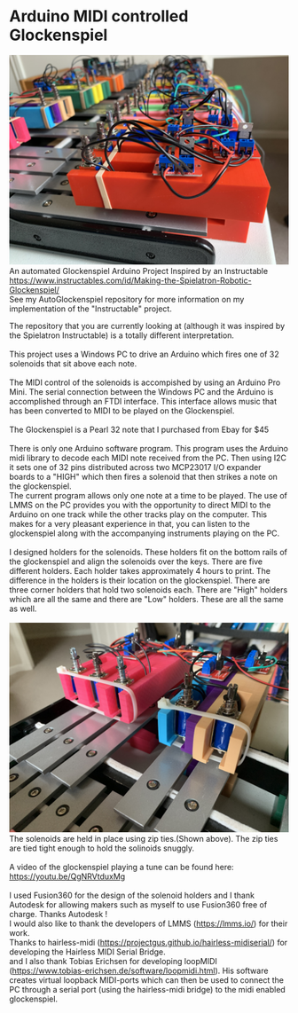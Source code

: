 
# Arduino MIDI controlled Glockenspiel
![Client Photo](https://github.com/bonnette/MIDI_Glockenspiel/blob/main/photos/IMG_3465.jpg)
<br/>
An automated Glockenspiel Arduino Project
Inspired by an Instructable
</br>
https://www.instructables.com/id/Making-the-Spielatron-Robotic-Glockenspiel/
</br>
See my AutoGlockenspiel repository for more information on my implementation of the "Instructable" project.</br>

The repository that you are currently looking at (although it was inspired by the Spielatron Instructable) is a totally different interpretation.
</br></br>
This project uses a Windows PC to drive an Arduino which fires one of 32 solenoids that sit above each note.
</br></br>
The MIDI control of the solenoids is accompished by using an Arduino Pro Mini. The serial connection between the Windows PC and the Arduino is accomplished through an FTDI interface. This interface allows music that has been converted to MIDI to be played on the Glockenspiel.
</br></br>
The Glockenspiel is a Pearl 32 note that I purchased from Ebay for $45
</br></br>
There is only one Arduino software program. This program uses the Arduino midi library to decode each MIDI note received from the PC. Then using I2C it sets one of 32 pins distributed across two MCP23017 I/O expander boards to a "HIGH" which then fires a solenoid that then strikes a note on the glockenspiel.</br>
The current program allows only one note at a time to be played. The use of LMMS on the PC provides you with the opportunity to direct MIDI to the Arduino on one track while the other tracks play on the computer. This makes for a very pleasant experience in that, you can listen to the glockenspiel along with the accompanying instruments playing on the PC. 
</br></br>
I designed holders for the solenoids. These holders fit on the bottom rails of the glockenspiel and align the solenoids over the keys. There are five different holders. Each holder takes approximately 4 hours to print. The difference in the holders is their location on the glockenspiel. There are three corner holders that hold two solenoids each. There are "High" holders which are all the same and there are "Low" holders. These are all the same as well. </br></br>
![Client Photo](https://github.com/bonnette/MIDI_Glockenspiel/blob/main/photos/IMG_3473s.jpg)
<br/>
The solenoids are held in place using zip ties.(Shown above). The zip ties are tied tight enough to hold the solinoids snuggly. 
</br></br>
A video of the glockenspiel playing a tune can be found here:</br>
https://youtu.be/QgNRVtduxMg
</br></br>
I used Fusion360 for the design of the solenoid holders and I thank Autodesk for allowing makers such as myself to use Fusion360 free of charge. Thanks Autodesk !</br>
I would also like to thank the developers of LMMS (https://lmms.io/) for their work.</br>
Thanks to hairless-midi (https://projectgus.github.io/hairless-midiserial/) for developing the Hairless MIDI Serial Bridge.</br>
and I also thank Tobias Erichsen for developing loopMIDI (https://www.tobias-erichsen.de/software/loopmidi.html). His software creates virtual loopback MIDI-ports which can then be used to connect the PC through a serial port (using the hairless-midi bridge) to the midi enabled glockenspiel.
